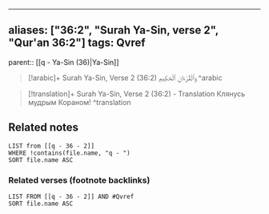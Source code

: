 
---
aliases: ["36:2", "Surah Ya-Sin, verse 2", "Qur'an 36:2"]
tags: Qvref
---

parent:: [[q - Ya-Sin (36)|Ya-Sin]]

> [!arabic]+ Surah Ya-Sin, Verse 2 (36:2)
> <span class="quran-arabic">وَٱلْقُرْءَانِ ٱلْحَكِيمِ</span>
^arabic

> [!translation]+ Surah Ya-Sin, Verse 2 (36:2) - Translation
> Клянусь мудрым Кораном!
^translation



## Related notes
```dataview
LIST from [[q - 36 - 2]]
WHERE !contains(file.name, "q - ")
SORT file.name ASC
```

### Related verses (footnote backlinks)
```dataview
LIST FROM [[q - 36 - 2]] AND #Qvref
SORT file.name ASC
```

